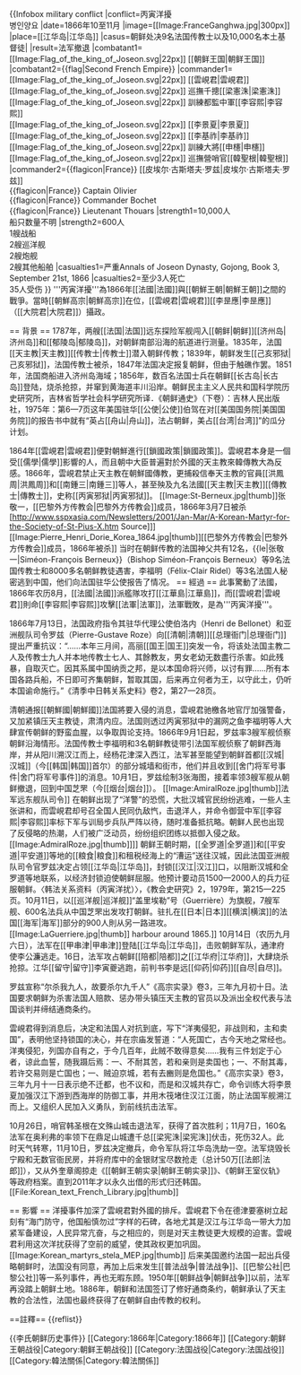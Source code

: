{{Infobox military conflict
|conflict=丙寅洋擾<br>병인양요
|date=1866年10至11月
|image=[[Image:FranceGanghwa.jpg|300px]]
|place=[[江华岛|江华岛]]
|casus=朝鲜处决9名法国传教士以及10,000名本土基督徒|
|result=法军撤退
|combatant1=[[Image:Flag_of_the_king_of_Joseon.svg|22px]] [[朝鲜王国|朝鲜王国]]
|combatant2={{flag|Second French Empire}}
|commander1=[[Image:Flag_of_the_king_of_Joseon.svg|22px]] [[雲峴君|雲峴君]]<br/>
[[Image:Flag_of_the_king_of_Joseon.svg|22px]] 巡撫千摠[[梁憲洙|梁憲洙]]<br/>
[[Image:Flag_of_the_king_of_Joseon.svg|22px]] 訓練都監中軍[[李容熙|李容熙]]<br>
[[Image:Flag_of_the_king_of_Joseon.svg|22px]] [[李景夏|李景夏]]<br>
[[Image:Flag_of_the_king_of_Joseon.svg|22px]] [[李基祚|李基祚]]<br>
[[Image:Flag_of_the_king_of_Joseon.svg|22px]] 訓練大將[[申櫶|申櫶]]<br>
[[Image:Flag_of_the_king_of_Joseon.svg|22px]] 巡撫營哨官[[韓聖根|韓聖根]]
|commander2={{flagicon|France}} [[皮埃尔·古斯塔夫·罗兹|皮埃尔·古斯塔夫·罗兹]]<br/>{{flagicon|France}}  Captain Olivier<br/>{{flagicon|France}} Commander Bochet<br/>{{flagicon|France}} Lieutenant Thouars
|strength1=10,000人<br />船只数量不明
|strength2=600人<br />1艘战船<br />2艘巡洋舰<br />2艘炮舰<br />2艘其他船舶
|casualties1=严重<ref>Annals of Joseon Dynasty, Gojong, Book 3, September 21st, 1866</ref>
|casualties2=至少3人死亡<br>35人受伤
}}
'''丙寅洋擾'''為1866年[[法國|法國]]與[[朝鮮王朝|朝鮮王朝]]之間的戰爭。當時[[朝鮮高宗|朝鮮高宗]]在位，[[雲峴君|雲峴君]][[李昰應|李昰應]]（[[大院君|大院君]]）攝政。

== 背景 ==
1787年，两艘[[法国|法国]]远东探险军舰闯入[[朝鲜|朝鲜]][[济州岛|济州岛]]和[[郁陵岛|郁陵岛]]，对朝鲜南部沿海的航道进行测量。1835年，法国[[天主教|天主教]][[传教士|传教士]]潜入朝鲜传教；1839年，朝鲜发生[[己亥邪狱|己亥邪狱]]，法国传教士被杀，1847年法国决定报复朝鲜，但由于触礁作罢。1851年，法国商船进入济州岛海域；1856年，数百名法国士兵在朝鲜[[长古岛|长古岛]]登陆，烧杀抢掠，并窜到黄海道丰川沿岸。<ref>朝鲜民主主义人民共和国科学院历史研究所，吉林省哲学社会科学研究所译．《朝鲜通史》（下卷）：吉林人民出版社，1975年：第6—7页</ref>这年美国驻华[[公使|公使]]伯驾在对[[美国国务院|美国国务院]]的报告书中就有“英占[[舟山|舟山]]，法占朝鲜，美占[[台湾|台湾]]”的瓜分计划。

1864年[[雲峴君|雲峴君]]便對朝鮮進行[[鎖國政策|鎖國政策]]。雲峴君本身是一個受[[儒學|儒學]]影響的人，而且朝中大臣普遍對於外國的天主教來韓傳教大為反感。1866年，雲峴君禁止天主教在朝鮮國傳教，更捕殺信奉天主教的官員[[洪鳳周|洪鳳周]]和[[南鍾三|南鍾三]]等人，甚至殃及九名法國[[天主教|天主教]][[傳教士|傳教士]]，史称[[丙寅邪狱|丙寅邪狱]]。
[[Image:St-Berneux.jpg|thumb]]张敬一，[[巴黎外方传教会|巴黎外方传教会]]成员，1866年3月7日被杀<ref>[http://www.sspxasia.com/Newsletters/2001/Jan-Mar/A-Korean-Martyr-for-the-Society-of-St-Pius-X.htm Source]</ref>]]
[[Image:Pierre_Henri_Dorie_Korea_1864.jpg|thumb]][[巴黎外方传教会|巴黎外方传教会]]成员，1866年被杀]]
当时在朝鲜传教的法国神父共有12名，{{le|张敬一|Siméon-François Berneux}}（Bishop Siméon-François Berneux）等9名法国传教士和8000多名朝鲜教徒遇害，李福明（Félix-Clair Ridel）等3名法国人秘密逃到中国，他们向法国驻华公使报告了情况。
== 經過 ==
此事驚動了法國，1866年农历8月，[[法國|法國]]派艦隊攻打[[江華島|江華島]]，而[[雲峴君|雲峴君]]則命[[李容熙|李容熙]]攻擊[[法軍|法軍]]，法軍戰敗，是為'''丙寅洋擾'''。

1866年7月13日，法国政府指令其驻华代理公使伯洛内（Henri de Bellonet）和亚洲舰队司令罗兹（Pierre-Gustave Roze）向[[清朝|清朝]][[总理衙门|总理衙门]]提出严重抗议：“……本年三月间，高丽[[国王|国王]]突发一令，将该处法国主教二人及传教士九人并本地传教士七人、其餘教友，男女老幼无数盡行杀害。如此残暴，自取灭亡。因其系属中国纳贡之邦，是以本国命将兴师，以讨有罪……所有本国各路兵船，不日即可齐集朝鲜，暂取其国，后来再立何者为王，以守此土，仍听本国谕命施行。”<ref>《清季中日韩关系史料》卷2，第27—28页。</ref>

清朝通报[[朝鮮國|朝鮮國]]法国將要入侵的消息，雲峴君驰檄各地官厅加强警备，又加紧镇压天主教徒，肃清内应。法国则透过丙寅邪狱中的漏网之鱼李福明等人大肆宣传朝鲜的野蛮血腥，以争取舆论支持。1866年9月1日起，罗兹率3艘军舰侦察朝鲜沿海情形。法国传教士李福明和3名朝鲜教徒带引法国军舰侦察了朝鲜西海岸，并从阳川溯汉江而上，经杨花津深入西江，法军甚至能望到朝鲜首都[[汉城|汉城]]（今[[韩国|韩国]]首尔）的部分城墙和街市，他们并且收到[[舍门将军号事件|舍门将军号事件]]的消息。10月1日，罗兹绘制3张海图，接着率领3艘军舰从朝鲜撤退，回到中国芝罘（今[[烟台|烟台]]）。
[[Image:AmiralRoze.jpg|thumb]]法军远东舰队司令]]
在朝鲜出现了“洋警”的恐慌，大批汉城官民纷纷逃难，一些人主张讲和，而雲峴君却号召全国人民同仇敌忾，击退洋人，并命令御营中军[[李容熙|李容熙]]率标下军与训局步兵队严阵以待，随时准备抵抗略。朝鲜人民也出现了反侵略的热潮，人们被广泛动员，纷纷组织团练以抵御入侵之敌。
[[Image:AdmiralRoze.jpg|thumb]]]]
朝鲜王朝时期，[[全罗道|全罗道]]和[[平安道|平安道]]等地的[[粮食|粮食]]和租税经海上的“漕运”送往汉城，因此法国亚洲舰队司令官罗兹决定占领[[江华岛|江华岛]]，封锁[[汉江|汉江]]口，以阻断汉城和全罗道等地联系，以经济封锁迫使朝鲜屈服。他预计要动员1500—2000人的兵力征服朝鲜。<ref>〈韩法关系资料（丙寅洋扰）〉，《教会史研究》2，1979年，第215—225页。</ref>10月11日，以[[巡洋舰|巡洋舰]]“盖里埃勒”号（Guerrière）为旗舰，7艘军舰、600名法兵从中国芝罘出发攻打朝鲜。驻扎在[[日本|日本]][[横滨|横滨]]的法国[[海军|海军]]部分的900人則从另一路进攻。
[[Image:LaGuerriere.jpg|thumb]] harbour around 1865.]]
10月14日（农历九月六日），法军在[[甲串津|甲串津]]登陆[[江华岛|江华岛]]，击败朝鲜军队，通津府使李公濂逃走。16日，法军攻占朝鲜[[陪都|陪都]]之[[江华府|江华府]]，大肆烧杀抢掠。江华[[留守|留守]]李寅夔逃跑，前判书李是远[[仰药|仰药]][[自尽|自尽]]。

罗兹宣称“尔杀我九人，故要杀尔九千人”<ref>《高宗实录》卷3，三年九月初十日</ref>。法国要求朝鲜为杀害法国人赔款、惩办带头镇压天主教的官员以及派出全权代表与法国谈判并缔结通商条约。

雲峴君得到消息后，决定和法国人对抗到底，写下“洋夷侵犯，非战则和，主和卖国”，表明他坚持锁国的决心，并在宗庙发誓道：“人死国亡，古今天地之常经也。洋夷侵犯，列国亦自有之，于今几百年，此贼不敢得意矣……我有三件划定于心者，谅此血誓，随我蹑后焉：一、不耐其苦，若和亲则是卖国也；一、不耐其毒，若许交易则是亡国也；一、贼迫京城，若有去豳则是危国也。”<ref>《高宗实录》卷3，三年九月十一日</ref>表示绝不迁都，也不议和，而是和汉城共存亡，命令训练大将李景夏加强汉江下游到西海岸的防御工事，并用木筏堵住汉江江面，防止法国军舰溯江而上。又组织人民加入义勇队，到前线抗击法军。

10月26日，哨官韩圣根在文殊山城击退法军，获得了首次胜利；11月7日，160名法军在奥利弗的率领下在鼎足山城遭千总[[梁宪洙|梁宪洙]]伏击，死伤32人。此时天气转寒，11月10日，罗兹决定撤兵，命令军队将江华岛洗劫一空。法军烧毁长宁殿和无数官衙民房，并将府库中的金银财宝尽数抢走（总计50万[[法郎|法郎]]），又从外奎章阁掠走《[[朝鲜王朝实录|朝鲜王朝实录]]》、《朝鲜王室仪轨》等政府档案。直到2011年才以永久出借的形式归还韩国。
[[File:Korean_text_French_Library.jpg|thumb]]

== 影響 ==
洋擾事件加深了雲峴君對外國的排斥。雲峴君下令在德津要塞树立起刻有“海门防守，他国船慎勿过”字样的石碑，各地尤其是汉江与江华岛一带大力加紧军备建设，人民异常亢奋，与之相应的，则是对天主教徒更大规模的迫害。雲峴君利用这次洋扰获得了空前的威望，使其政权更加巩固。
[[Image:Korean_martyrs_stela_MEP.jpg|thumb]]
后来美国邀约法国一起出兵侵略朝鲜时，法国没有同意，再加上后来发生[[普法战争|普法战争]]、[[巴黎公社|巴黎公社]]等一系列事件，再也无暇东顾。1950年[[朝鲜战争|朝鲜战争]]以前，法军再没踏上朝鲜土地。1886年，朝鲜和法国签订了修好通商条约，朝鲜承认了天主教的合法性，法国也最终获得了在朝鲜自由传教的权利。

==註釋==
{{reflist}}

{{李氏朝鲜历史事件}}
[[Category:1866年|Category:1866年]]
[[Category:朝鲜王朝战役|Category:朝鲜王朝战役]]
[[Category:法国战役|Category:法国战役]]
[[Category:韓法關係|Category:韓法關係]]